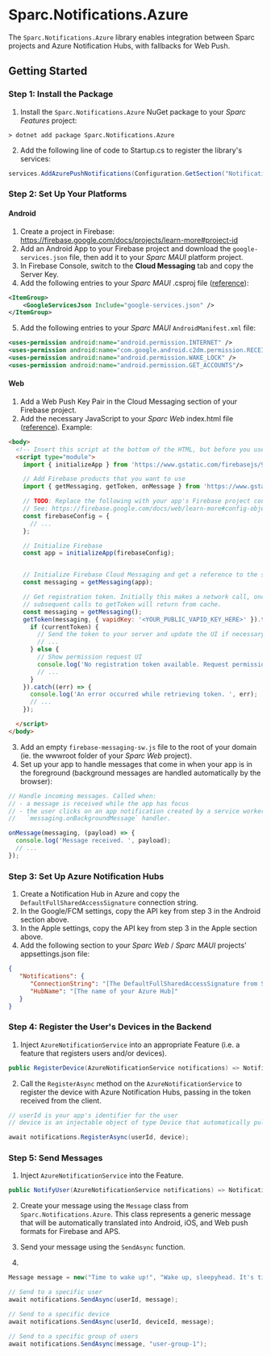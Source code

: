 # Sparc.Notifications.Azure

The `Sparc.Notifications.Azure` library enables integration between Sparc projects and Azure Notification Hubs, with fallbacks for Web Push. 

## Getting Started

### Step 1: Install the Package

1. Install the `Sparc.Notifications.Azure` NuGet package to your *Sparc Features* project:

```cli
> dotnet add package Sparc.Notifications.Azure
```

2. Add the following line of code to Startup.cs to register the library's services:

```csharp
services.AddAzurePushNotifications(Configuration.GetSection("Notifications"));
```

### Step 2: Set Up Your Platforms

#### Android

1. Create a project in Firebase: https://firebase.google.com/docs/projects/learn-more#project-id
2. Add an Android App to your Firebase project and download the `google-services.json` file, then add it to your *Sparc MAUI* platform project.
3. In Firebase Console, switch to the **Cloud Messaging** tab and copy the Server Key. 
4. Add the following entries to your *Sparc MAUI* .csproj file ([reference](https://github.com/dotnet/maui/issues/5458#issuecomment-1078446136)):
```xml
<ItemGroup>
    <GoogleServicesJson Include="google-services.json" />
</ItemGroup>
```
5. Add the following entries to your *Sparc MAUI* `AndroidManifest.xml` file:
```xml
<uses-permission android:name="android.permission.INTERNET" />
<uses-permission android:name="com.google.android.c2dm.permission.RECEIVE" />
<uses-permission android:name="android.permission.WAKE_LOCK" />
<uses-permission android:name="android.permission.GET_ACCOUNTS"/>
```

#### Web

1. Add a Web Push Key Pair in the Cloud Messaging section of your Firebase project.
2. Add the necessary JavaScript to your *Sparc Web* index.html file ([reference](https://firebase.google.com/docs/cloud-messaging/js/client#web-version-9)). Example:

```html
<body>
  <!-- Insert this script at the bottom of the HTML, but before you use any Firebase services -->
  <script type="module">
    import { initializeApp } from 'https://www.gstatic.com/firebasejs/9.6.10/firebase-app.js'

    // Add Firebase products that you want to use
    import { getMessaging, getToken, onMessage } from 'https://www.gstatic.com/firebasejs/9.6.10/firebase-messaging.js'

    // TODO: Replace the following with your app's Firebase project configuration
    // See: https://firebase.google.com/docs/web/learn-more#config-object
    const firebaseConfig = {
      // ...
    };

    // Initialize Firebase
    const app = initializeApp(firebaseConfig);


    // Initialize Firebase Cloud Messaging and get a reference to the service
    const messaging = getMessaging(app);

    // Get registration token. Initially this makes a network call, once retrieved
    // subsequent calls to getToken will return from cache.
    const messaging = getMessaging();
    getToken(messaging, { vapidKey: '<YOUR_PUBLIC_VAPID_KEY_HERE>' }).then((currentToken) => {
      if (currentToken) {
        // Send the token to your server and update the UI if necessary
        // ...
      } else {
        // Show permission request UI
        console.log('No registration token available. Request permission to generate one.');
        // ...
      }
    }).catch((err) => {
      console.log('An error occurred while retrieving token. ', err);
      // ...
    });

  </script>
</body>

```
3. Add an empty `firebase-messaging-sw.js` file to the root of your domain (ie. the wwwroot folder of your *Sparc Web* project).
4. Set up your app to handle messages that come in when your app is in the foreground (background messages are handled automatically by the browser):

```js
// Handle incoming messages. Called when:
// - a message is received while the app has focus
// - the user clicks on an app notification created by a service worker
//   `messaging.onBackgroundMessage` handler.

onMessage(messaging, (payload) => {
  console.log('Message received. ', payload);
  // ...
});
```

### Step 3: Set Up Azure Notification Hubs

1. Create a Notification Hub in Azure and copy the `DefaultFullSharedAccessSignature` connection string.
2. In the Google/FCM settings, copy the API key from step 3 in the Android section above.
3. In the Apple settings, copy the API key from step 3 in the Apple section above.
4. Add the following section to your *Sparc Web* / *Sparc MAUI* projects' appsettings.json file:

```json
{
   "Notifications": {
      "ConnectionString": "[The DefaultFullSharedAccessSignature from Step 1 above]",
      "HubName": "[The name of your Azure Hub]"
   }
}
```

### Step 4: Register the User's Devices in the Backend

1. Inject `AzureNotificationService` into an appropriate Feature (i.e. a feature that registers users and/or devices).

```csharp
public RegisterDevice(AzureNotificationService notifications) => Notifications = notifications;
```

2. Call the `RegisterAsync` method on the `AzureNotificationService` to register the device with Azure Notification Hubs, passing in the token received from the client.

```csharp
// userId is your app's identifier for the user
// device is an injectable object of type Device that automatically pulls device and push token info from each Sparc platform 

await notifications.RegisterAsync(userId, device);
```

### Step 5: Send Messages

1. Inject `AzureNotificationService` into the Feature.

```csharp
public NotifyUser(AzureNotificationService notifications) => Notifications = notifications;
```

2. Create your message using the `Message` class from `Sparc.Notifications.Azure`. This class represents a generic message
that will be automatically translated into Android, iOS, and Web push formats for Firebase and APS.

3. Send your message using the `SendAsync` function.
3. 
```csharp
Message message = new("Time to wake up!", "Wake up, sleepyhead. It's time to face the new day!");

// Send to a specific user
await notifications.SendAsync(userId, message);

// Send to a specific device
await notifications.SendAsync(userId, deviceId, message);

// Send to a specific group of users
await notifications.SendAsync(message, "user-group-1");
```


